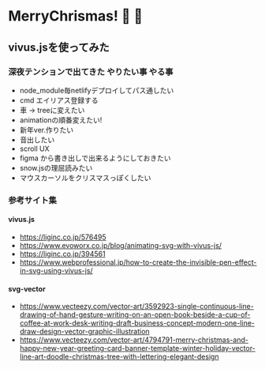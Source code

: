 # MerryChrismas! 🎅 🎄

## vivus.jsを使ってみた

### 深夜テンションで出てきた やりたい事 やる事
- node_module毎netlifyデプロイしてパス通したい
- cmd エイリアス登録する
- 車 → treeに変えたい
- animationの順番変えたい!
- 新年ver.作りたい
- 音出したい
- scroll UX
- figma から書き出しで出来るようにしておきたい
- snow.jsの理屈読みたい
- マウスカーソルをクリスマスっぽくしたい
### 参考サイト集
#### vivus.js
- https://liginc.co.jp/576495
- https://www.evoworx.co.jp/blog/animating-svg-with-vivus-js/
- https://liginc.co.jp/394561
- https://www.webprofessional.jp/how-to-create-the-invisible-pen-effect-in-svg-using-vivus-js/

#### svg-vector
- https://www.vecteezy.com/vector-art/3592923-single-continuous-line-drawing-of-hand-gesture-writing-on-an-open-book-beside-a-cup-of-coffee-at-work-desk-writing-draft-business-concept-modern-one-line-draw-design-vector-graphic-illustration
- https://www.vecteezy.com/vector-art/4794791-merry-christmas-and-happy-new-year-greeting-card-banner-template-winter-holiday-vector-line-art-doodle-christmas-tree-with-lettering-elegant-design
